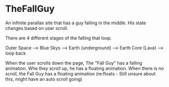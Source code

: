 TheFallGuy
==========

An infinite parallax site that has a guy falling in the middle. His state changes based on user scroll.

There are 4 different stages of the falling that loop.

Outer Space --> Blue Skys --> Earth (underground) --> Earth Core (Lava) --> loop back

When the user scrolls down the page, The "Fall Guy" has a falling animation. Whe they scroll up, he has a floating animation. When there is no scroll, the Fall Guy has a floating animation (re:floats - Still unsure about this, might have an auto scroll going)
